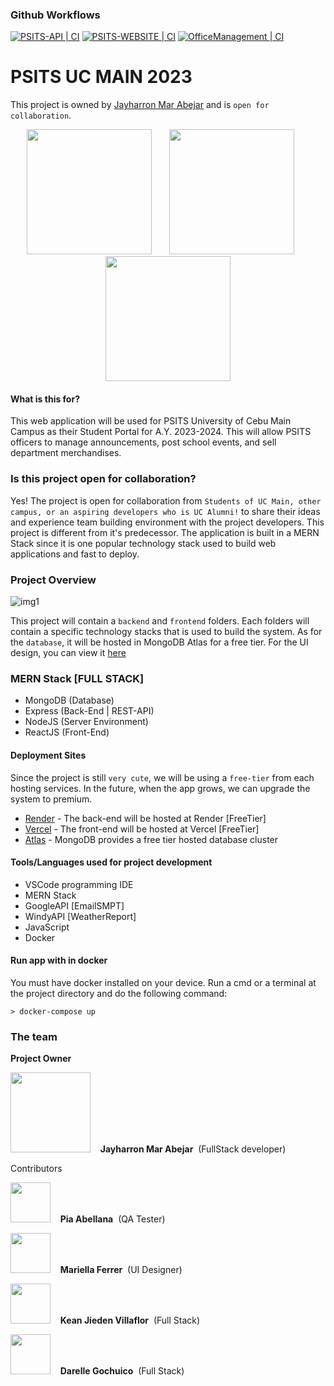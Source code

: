 ### Github Workflows
[![PSITS-API | CI](https://github.com/PSITS-UC-MAIN/PSITS-WEB/actions/workflows/BackendAPICI.yml/badge.svg)](https://github.com/PSITS-UC-MAIN/PSITS-WEB/actions/workflows/BackendAPICI.yml)
[![PSITS-WEBSITE | CI](https://github.com/PSITS-UC-MAIN/PSITS-WEB/actions/workflows/FrontEndCI.yml/badge.svg)](https://github.com/PSITS-UC-MAIN/PSITS-WEB/actions/workflows/FrontEndCI.yml)
[![OfficeManagement | CI](https://github.com/PSITS-UC-MAIN/PSITS-WEB/actions/workflows/OfficeManagementCI.yml/badge.svg)](https://github.com/PSITS-UC-MAIN/PSITS-WEB/actions/workflows/OfficeManagementCI.yml)
# PSITS UC MAIN 2023

This project is owned by [Jayharron Mar Abejar](https://jayharronabejar.info) and is `open for collaboration`.

<p align="center">
    <img width="200" height="200" src="https://github.com/jaymar921/PSITSWebApp/blob/master/PSITSweb/static/images/uc.png">
    &nbsp;&nbsp;&nbsp;&nbsp;&nbsp;
    <img width="200" height="200" src="https://github.com/jaymar921/PSITSWebApp/blob/master/PSITSweb/static/images/CCS_LOGO.png">
    &nbsp;&nbsp;&nbsp;&nbsp;&nbsp;
    <img width="200" height="200" src="https://github.com/jaymar921/PSITSWebApp/blob/master/PSITSweb/static/images/PSITS_LOGO.png">
    
    
</p>

#### What is this for?

This web application will be used for PSITS University of Cebu Main Campus as their Student Portal for A.Y. 2023-2024. This will allow PSITS officers to manage announcements, post school events, and sell department merchandises.

### Is this project open for collaboration?

Yes! The project is open for collaboration from `Students of UC Main, other campus, or an aspiring developers who is UC Alumni!` to share their ideas and experience team building environment with the project developers. This project is different from it's predecessor. The application is built in a MERN Stack since it is one popular technology stack used to build web applications and fast to deploy.

### Project Overview

![img1](./.doc/_MERNSTACK3.png)

This project will contain a `backend` and `frontend` folders. Each folders will contain a specific technology stacks that is used to build the system. As for the `database`, it will be hosted in MongoDB Atlas for a free tier. For the UI design, you can view it [here](https://www.figma.com/file/8iHXRstX7GVenGiMEDmENz/PSITS-WEB-UI---2023?type=design&node-id=517%3A2&mode=design&t=cRWlUVEG8hu3FdzP-1)

### MERN Stack [FULL STACK]

- MongoDB (Database)
- Express (Back-End | REST-API)
- NodeJS (Server Environment)
- ReactJS (Front-End)

#### Deployment Sites

Since the project is still `very cute`, we will be using a `free-tier` from each hosting services. In the future, when the app grows, we can upgrade the system to premium.

- [Render](https://render.com/) - The back-end will be hosted at Render [FreeTier]
- [Vercel](https://vercel.com/) - The front-end will be hosted at Vercel [FreeTier]
- [Atlas](https://www.mongodb.com/products/platform/cloud) - MongoDB provides a free tier hosted database cluster

#### Tools/Languages used for project development

- VSCode programming IDE
- MERN Stack
- GoogleAPI [EmailSMPT]
- WindyAPI [WeatherReport]
- JavaScript
- Docker

#### Run app with in docker

You must have docker installed on your device. Run a cmd or a terminal at the project directory and do the following command:

```
> docker-compose up
```

### The team

<b>Project Owner</b>

<p align="left">
    <kbd><img width="128" height="128"  src="https://avatars.githubusercontent.com/u/72720429?s=256&v=4"></kbd>&nbsp;&nbsp;&nbsp;&nbsp;<b>Jayharron Mar Abejar</b>&nbsp;&nbsp;(FullStack developer)

Contributors

</p>

<p align="left">
    <kbd><img width="64" height="64"  src="https://avatars.githubusercontent.com/u/91781090?s=100&v=4"></kbd>&nbsp;&nbsp;&nbsp;&nbsp;<b>Pia Abellana</b>&nbsp;&nbsp;(QA Tester)
</p>

<p align="left">
    <kbd><img width="64" height="64"  src="https://github.com/jaymar921/PSITSWebApp/blob/master/PSITSweb/static/images/devs/ferrer.png"></kbd>&nbsp;&nbsp;&nbsp;&nbsp;<b>Mariella Ferrer</b>&nbsp;&nbsp;(UI Designer)
</p>

<p align="left">
    <kbd><img width="64" height="64"  src="https://avatars.githubusercontent.com/u/62949724?v=4"></kbd>&nbsp;&nbsp;&nbsp;&nbsp;<b>Kean Jieden Villaflor</b>&nbsp;&nbsp;(Full Stack)
</p>

<p align="left">
    <kbd><img width="64" height="64"  src="https://avatars.githubusercontent.com/u/71744890?v=4"></kbd>&nbsp;&nbsp;&nbsp;&nbsp;<b>Darelle Gochuico</b>&nbsp;&nbsp;(Full Stack)
</p>
